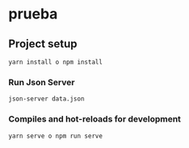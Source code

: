 # prueba

## Project setup
```
yarn install o npm install
```

### Run Json Server
```
json-server data.json
```

### Compiles and hot-reloads for development
```
yarn serve o npm run serve
```